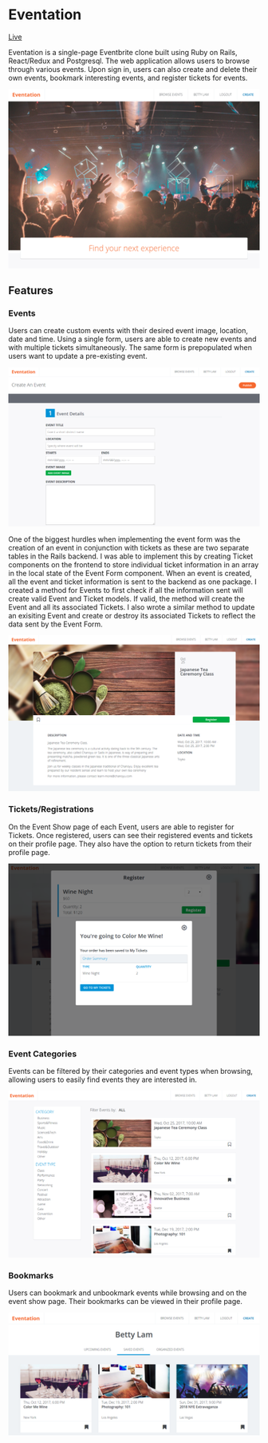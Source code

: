 # Eventation

[Live](https://eventation.herokuapp.com/)

Eventation is a single-page Eventbrite clone built using Ruby on Rails, React/Redux and Postgresql. The web application allows users to browse through various events. Upon sign in, users can also create and delete their own events, bookmark interesting events, and register tickets for events.

![](https://github.com/lambyy/eventation/blob/master/app/assets/images/dashboard.png)

## Features

### Events

Users can create custom events with their desired event image, location, date and time. Using a single form, users are able to create new events and with multiple tickets simultaneously. The same form is prepopulated when users want to update a pre-existing event. 

![](https://github.com/lambyy/eventation/blob/master/app/assets/images/event_form.png)


One of the biggest hurdles when implementing the event form was the creation of an event in conjunction with tickets as these are two separate tables in the Rails backend. I was able to implement this by creating Ticket components on the frontend to store individual ticket information in an array in the local state of the Event Form component. When an event is created, all the event and ticket information is sent to the backend as one package. I created a method for Events to first check if all the information sent will create valid Event and Ticket models. If valid, the method will create the Event and all its associated Tickets. I also wrote a similar method to update an exisiting Event and create or destroy its associated Tickets to reflect the data sent by the Event Form.

![](https://github.com/lambyy/eventation/blob/master/app/assets/images/event_show.png)

### Tickets/Registrations

On the Event Show page of each Event, users are able to register for Tickets. Once registered, users can see their registered events and tickets on their profile page. They also have the option to return tickets from their profile page.

![](https://github.com/lambyy/eventation/blob/master/app/assets/images/registration.png)

### Event Categories

Events can be filtered by their categories and event types when browsing, allowing users to easily find events they are interested in.

![](https://github.com/lambyy/eventation/blob/master/app/assets/images/event_browse.png)

### Bookmarks

Users can bookmark and unbookmark events while browsing and on the event show page. Their bookmarks can be viewed in their profile page.

![](https://github.com/lambyy/eventation/blob/master/app/assets/images/bookmarks.png)
